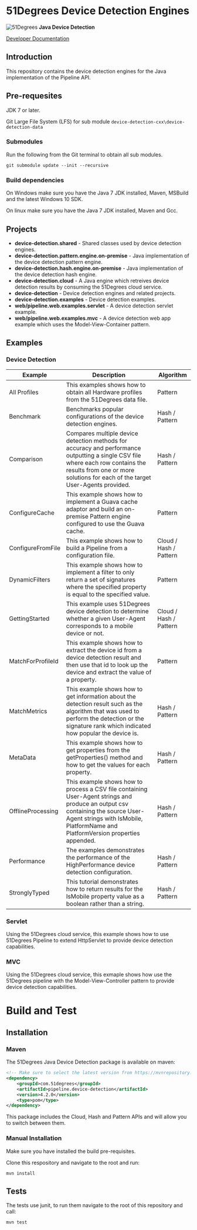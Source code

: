 # 51Degrees Device Detection Engines

![51Degrees](https://51degrees.com/img/logo.png?utm_source=github&utm_medium=repository&utm_content=readme_main&utm_campaign=java-open-source "Data rewards the curious") **Java Device Detection**

[Developer Documentation](https://51degrees.com/device-detection-java/4.2/index.html?utm_source=github&utm_medium=repository&utm_content=documentation&utm_campaign=java-open-source "developer documentation")

## Introduction

This repository contains the device detection engines for the Java implementation of the Pipeline API.

## Pre-requesites

JDK 7 or later.

Git Large File System (LFS) for sub module `device-detection-cxx\device-detection-data`

### Submodules

Run the following from the Git terminal to obtain all sub modules.

```
git submodule update --init --recursive 
```

### Build dependencies

On Windows make sure you have the Java 7 JDK installed, Maven, MSBuild and the latest Windows 10 SDK.

On linux make sure you have the Java 7 JDK installed, Maven and Gcc.

## Projects

- **device-detection.shared** - Shared classes used by device detection engines.
- **device-detection.pattern.engine.on-premise** - Java implementation of the device detection pattern engine.
- **device-detection.hash.engine.on-premise** - Java implementation of the device detection hash engine.
- **device-detection.cloud** - A Java engine which retreives device detection results by consuming the 51Degrees cloud service.
- **device-detection** - Device detection engines and related projects.
- **device-detection.examples** - Device detection examples.
- **web/pipeline.web.examples.servlet** - A device detection servlet example.
- **web/pipeline.web.examples.mvc** - A device detection web app example which uses the Model-View-Container pattern.

## Examples 

### Device Detection

|Example|Description|Algorithm|
|-------|-----------|---------|
|All Profiles|This examples shows how to obtain all Hardware profiles from the 51Degrees data file.|Pattern|
|Benchmark|Benchmarks popular configurations of the device detection engines.|Hash / Pattern|
|Comparison|Compares multiple device detection methods for accuracy and performance outputting a single CSV file where each row contains the results from one or more solutions for each of the target User-Agents provided.|Hash / Pattern|
|ConfigureCache|This example shows how to implement a Guava cache adaptor and build an on-premise Pattern engine configured to use the Guava cache.|Pattern|
|ConfigureFromFile|This example shows how to build a Pipeline from a configuration file.|Cloud / Hash / Pattern|
|DynamicFilters|This example shows how to implement a filter to only return a set of signatures where the specified property is equal to the specified value.|Pattern|
|GettingStarted|This example uses 51Degrees device detection to determine whether a given User-Agent corresponds to a mobile device or not.|Cloud / Hash / Pattern|
|MatchForProfileId|This example shows how to extract the device id from a device detection result and then use that id to look up the device and extract the value of a property.|Pattern|
|MatchMetrics|This example shows how to get information about the detection result such as the algorithm that was used to perform the detection or the signature rank which indicated how popular the device is.|Hash / Pattern|
|MetaData|This example shows how to get properties from the getProperties() method and how to get the values for each property.|Hash / Pattern|
|OfflineProcessing|This example shows how to process a CSV file containing User-Agent strings and produce an output csv containing the source User-Agent strings with IsMobile, PlatformName and PlatformVersion properties appended.|Hash / Pattern|
|Performance|The examples demonstrates the performance of the HighPerformance device detection configuration.|Hash / Pattern|
|StronglyTyped|This tutorial demonstrates how to return results for the IsMobile property value as a boolean rather than a string.|Hash / Pattern|

### Servlet
Using the 51Degrees cloud service, this example shows how to use 51Degrees Pipeline to extend HttpServlet to provide device detection capabilities. 

### MVC
Using the 51Degrees cloud service, this exmaple shows how use the 51Degrees pipeline with the Model-View-Controller pattern to provide device detection capabilities.

# Build and Test

## Installation

### Maven

The 51Degrees Java Device Detection package is available on maven:

```xml
<!-- Make sure to select the latest version from https://mvnrepository.com/artifact/com.51degrees/pipeline.device-detection -->
<dependency>
    <groupId>com.51degrees</groupId>
    <artifactId>pipeline.device-detection</artifactId>
    <version>4.2.0</version>
    <type>pom</type>
</dependency>
```
This package includes the Cloud, Hash and Pattern APIs and will allow you to switch between them.

### Manual Installation

Make sure you have installed the build pre-requisites.

Clone this respository and navigate to the root and run:

```
mvn install
```

## Tests

The tests use junit, to run them navigate to the root of this repository and call:

```
mvn test
```